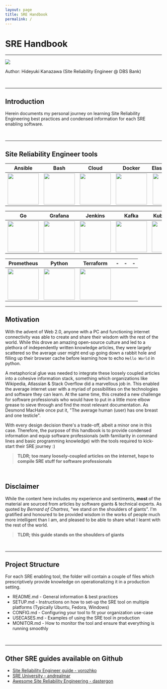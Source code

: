 ```yaml
---
layout: page
title: SRE Handbook
permalink: /
---
```


# SRE Handbook
---

![](assets/static/sre-banner.png)

Author: Hideyuki Kanazawa (Site Reliability Engineer @ DBS Bank)

<br>

---

## Introduction
Herein documents my personal journey on learning Site Reliability Engineering best practices and condensed information for each SRE enabling software. 

<br>

---

## Site Reliability Engineer tools

Ansible | Bash | Cloud | Docker | Elasticsearch | Git
:-------------------------:|:-------------------------:|:-------------------------:|:-------------------------:|:-------------------------:|:-------------------------:
<img src="assets/static/ansible.png" width="100">  |  <img src="assets/static/bash.png" width="100"> | <img src="assets/static/aws.jpg" width="100"> | <img src="assets/static/docker.png" width="100"> | <img src="assets/static/elasticsearch.png" width="100"> | <img src="assets/static/git.png" width="100">

Go | Grafana | Jenkins | Kafka | Kubernetes | Nginx
:-------------------------:|:-------------------------:|:-------------------------:|:-------------------------:|:-------------------------:|:-------------------------:
<img src="assets/static/go.png" width="100">  |  <img src="assets/static/grafana.jpg" width="100"> | <img src="assets/static/jenkins.png" width="100"> | <img src="assets/static/kafka.png" width="100"> | <img src="assets/static/kubernetes.png" width="100"> | <img src="assets/static/nginx.png" width="100">

Prometheus | Python | Terraform | - | - | -
:-------------------------:|:-------------------------:|:-------------------------:|:-------------------------:|:-------------------------:|:-------------------------:
<img src="assets/static/prometheus.png" width="100">  |  <img src="assets/static/python.png" width="100"> | <img src="assets/static/terraform.png" width="100"> 



---

## Motivation
With the advent of Web 2.0, anyone with a PC and functioning internet connectivity was able to create and share their wisdom with the rest of the world. While this drove an amazing open-source culture and led to a plethora of independently written knowledge articles, they were largely scattered so the average user might end up going down a rabbit hole and filling up their browser cache before learning how to echo `Hello World` in python. 

A metaphorical glue was needed to integrate these loosely coupled articles into a cohesive information stack, something which organizations like Wikipedia, Atlassian & Stack Overflow did a marvellous job in. This enabled the average internet user with a myriad of possibilities on the technologies and software they can learn. At the same time, this created a new challenge for software professionals who would have to put in a little more elbow grease to sieve through and find the most relevant documentation. As Desmond MacHale once put it, "The average human (user) has one breast and one testicle". 

With every design decision there's a trade-off, albeit a minor one in this case. Therefore, the purpose of this handbook is to provide condensed information and equip software professionals (with familiarity in command lines and basic programming knowledge) with the tools required to kick-start their SRE journey :)

> **TLDR; too many loosely-coupled articles on the internet, hope to compile SRE stuff for software professionals**

<br>

## Disclaimer
While the content here includes my experience and sentiments, **most** of the material are sourced from articles by software giants & technical experts. As quoted by *Bernard of Chartres*, "we stand on the shoulders of giants". I'm gratified and honoured to be provided wisdom in the works of people much more intelligent than I am, and pleased to be able to share what I learnt with the rest of the world. 

> **TLDR; this guide stands on the shoulders of giants** 

<br>


---


## Project Structure

For each SRE enabling tool, the folder will contain a couple of files which prescriptively provide knowledge on operationalizing it in a production setting. 

- README.md - General information & best practices
- SETUP.md - Instructions on how to set-up the SRE tool on multiple platforms (Typically Ubuntu, Fedora, Windows)
- CONFIG.md - Configuring your tool to fit your organization use-case
- USECASES.md - Examples of using the SRE tool in production
- MONITOR.md - How to monitor the tool and ensure that everything is running smoothly


<br>

---

## Other SRE guides available on Github

- [Site Reliability Engineer guide - vorozhko](https://github.com/vorozhko/site-reliability-engineer-guide)
- [SRE University - andrealmar](https://github.com/andrealmar/sre-university)
- [Awesome Site Reliability Engineering - dastergon](https://github.com/dastergon/awesome-sre)
